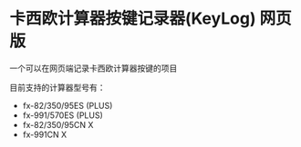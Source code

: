 # 卡西欧计算器按键记录器(KeyLog) 网页版

一个可以在网页端记录卡西欧计算器按键的项目

目前支持的计算器型号有：

- fx-82/350/95ES (PLUS)
- fx-991/570ES (PLUS)
- fx-82/350/95CN X
- fx-991CN X


